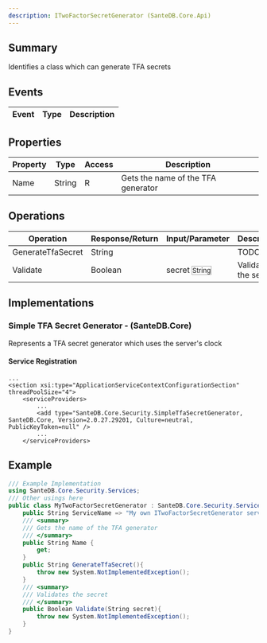 ```yaml
---
description: ITwoFactorSecretGenerator (SanteDB.Core.Api)
---
```


## Summary
Identifies a class which can generate TFA secrets

## Events

|Event|Type|Description|
|-|-|-|

## Properties

|Property|Type|Access|Description|
|-|-|-|-|
|Name|String|R|Gets the name of the TFA generator|

## Operations

|Operation|Response/Return|Input/Parameter|Description|
|-|-|-|-|
|GenerateTfaSecret|String||TODO|
|Validate|Boolean|secret <small style='border:solid 1px #aaa'>String</small>|Validates the secret|

## Implementations


### Simple TFA Secret Generator - (SanteDB.Core)
Represents a TFA secret generator which uses the server's clock

#### Service Registration
```markup
...
<section xsi:type="ApplicationServiceContextConfigurationSection" threadPoolSize="4">
	<serviceProviders>
		...
		<add type="SanteDB.Core.Security.SimpleTfaSecretGenerator, SanteDB.Core, Version=2.0.27.29201, Culture=neutral, PublicKeyToken=null" />
		...
	</serviceProviders>
```
## Example
```csharp
/// Example Implementation
using SanteDB.Core.Security.Services;
/// Other usings here
public class MyTwoFactorSecretGenerator : SanteDB.Core.Security.Services.ITwoFactorSecretGenerator { 
	public String ServiceName => "My own ITwoFactorSecretGenerator service";
	/// <summary>
	/// Gets the name of the TFA generator
	/// </summary>
	public String Name {
		get;
	}
	public String GenerateTfaSecret(){
		throw new System.NotImplementedException();
	}
	/// <summary>
	/// Validates the secret
	/// </summary>
	public Boolean Validate(String secret){
		throw new System.NotImplementedException();
	}
}
```
